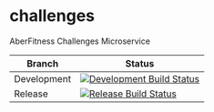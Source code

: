 # challenges
AberFitness Challenges Microservice

| Branch | Status |
|-|-|
| Development | [![Development Build Status](https://travis-ci.org/sem5640-2018/challenges.svg?branch=development)](https://travis-ci.org/sem5640-2018/challenges) |
| Release | [![Release Build Status](https://travis-ci.org/sem5640-2018/challenges.svg?branch=master)](https://travis-ci.org/sem5640-2018/challenges) |
